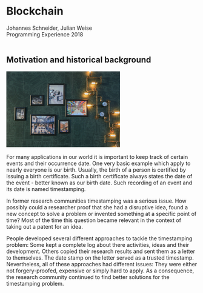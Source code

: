 <link rel="stylesheet" href="doc/PX2018/project_1/assets/css/style.css">
<div class="wrapper">

<div class="center">

# Blockchain
<div class="authors">Johannes Schneider, Julian Weise</div>
<div class="seminar">Programming Experience 2018</div>
</div>
<br/>


## Motivation and historical background
<img src='assets/img/ideas.jpg' width='300' />
<p>For many applications in our world it is important to keep track of certain events and their occurrence date. One very basic example which apply to nearly everyone is our birth. Usually, the birth of a person is certified by issuing a birth certificate. Such a birth certificate always states the date of the event - better known as our birth date. Such recording of an event and its date is named timestamping.

In former research communities timestamping was a serious issue. How possibly could a researcher proof that she had a disruptive idea, found a new concept to solve a problem or invented something at a specific point of time? Most of the time this question became relevant in the context of taking out a patent for an idea.

People developed several different approaches to tackle the timestamping problem: Some kept a complete log about there activities, ideas and their development. Others copied their research results and sent them as a letter to themselves. The date stamp on the letter served as a trusted timestamp. Nevertheless, all of these approaches had different issues: They were either not forgery-proofed, expensive or simply hard to apply. As a consequence, the research community continued to find better solutions for the timestamping problem.
</p>
</div>